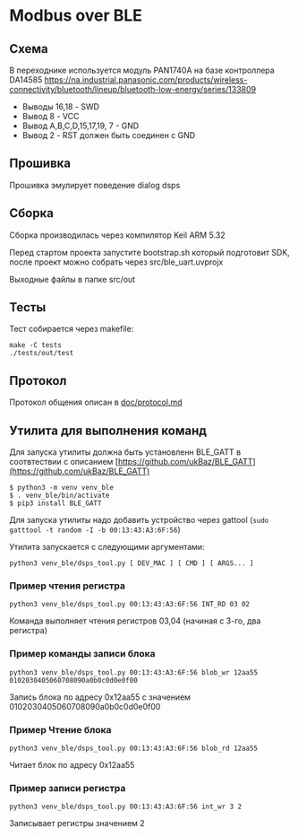 # Modbus over BLE

## Схема

В переходнике используется модуль PAN1740A на базе контроллера DA14585
<https://na.industrial.panasonic.com/products/wireless-connectivity/bluetooth/lineup/bluetooth-low-energy/series/133809>

* Выводы 16,18 - SWD
* Вывод 8 - VCC
* Вывод A,B,C,D,15,17,19, 7 - GND
* Вывод 2 - RST должен быть соединен с GND

## Прошивка

Прошивка эмулирует поведение dialog dsps

## Сборка

Сборка производилась через компилятор Keil ARM 5.32

Перед стартом проекта запустите bootstrap.sh который подготовит SDK, после проект можно собрать через src/ble_uart.uvprojx

Выходные файлы в папке src/out

## Тесты

Тест собирается через makefile:

```
make -C tests
./tests/out/test
```

## Протокол

Протокол общения описан в [doc/protocol.md](https://github.com/intx82/da14531_uart/blob/cmd_mux/doc/protocol.md)

## Утилита для выполнения команд

Для запуска утилиты должна быть установленн BLE_GATT в соотвтествии с описанием [https://github.com/ukBaz/BLE_GATT](https://github.com/ukBaz/BLE_GATT)

```
$ python3 -m venv venv_ble
$ . venv_ble/bin/activate
$ pip3 install BLE_GATT
```

Для запуска утилиты надо добавить устройство через gattool (`sudo gatttool -t random -I -b 00:13:43:A3:6F:56`)

Утилита запускается с следующими аргументами:

```
python3 venv_ble/dsps_tool.py [ DEV_MAC ] [ CMD ] [ ARGS... ]
```

### Пример чтения регистра
```
python3 venv_ble/dsps_tool.py 00:13:43:A3:6F:56 INT_RD 03 02
```

Команда выполняет чтения регистров 03,04 (начиная с 3-го, два регистра)

### Пример команды записи блока
```
python3 venv_ble/dsps_tool.py 00:13:43:A3:6F:56 blob_wr 12aa55 0102030405060708090a0b0c0d0e0f00
```

Запись блока по адресу 0x12aa55 c значением 0102030405060708090a0b0c0d0e0f00

### Пример Чтение блока

```
python3 venv_ble/dsps_tool.py 00:13:43:A3:6F:56 blob_rd 12aa55
```

Читает блок по адресу 0x12aa55

### Пример записи регистра

```
python3 venv_ble/dsps_tool.py 00:13:43:A3:6F:56 int_wr 3 2
```

Записывает регистры значением 2

